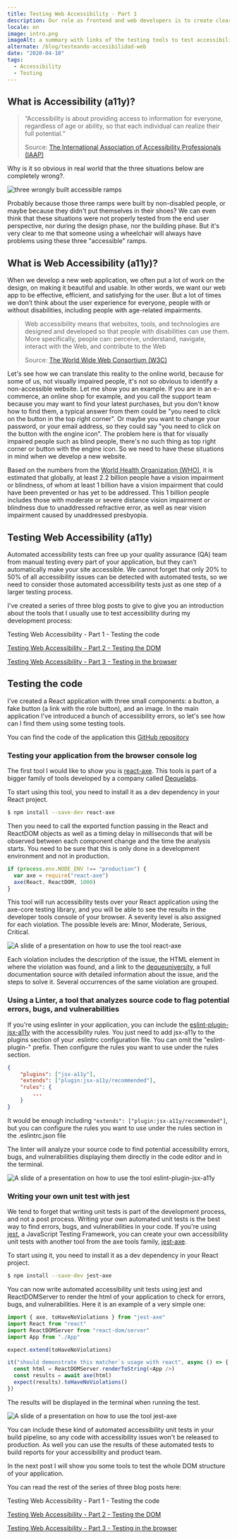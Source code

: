 ```yaml
---
title: Testing Web Accessibility - Part 1
description: Our role as frontend and web developers is to create clear interfaces to make people understand and care about data, independently of their disabilities or impairments, so the only way to be sure that the websites we develop are fully accessible is to test our code.
locale: en
image: intro.png
imageAlt: a summary with links of the testing tools to test accessibility during the development
alternate: /blog/testeando-accesibilidad-web
date: "2020-04-10"
tags:
  - Accessibility
  - Testing
---
```


## What is Accessibility (a11y)?

> “Accessibility is about providing access to information for everyone, regardless of age or ability, so that each individual can realize their full potential.“
>
> Source: [The International Association of Accessibility Professionals (IAAP)](https://www.accessibilityassociation.org/content.asp?contentid=1)

Why is it so obvious in real world that the three situations below are completely wrong?.

![three wrongly built accessible ramps](/images/blog/testing-web-accessibility-part-1/wrong-a11y.jpeg)

Probably because those three ramps were built by non-disabled people, or maybe because they didn't put themselves in their shoes?
We can even think that these situations were not properly tested from the end user perspective, nor during the design phase, nor the building phase.
But it's very clear to me that someone using a wheelchair will always have problems using these three "accessible" ramps.

## What is Web Accessibility (a11y)?

When we develop a new web application, we often put a lot of work on the design, on making it beautiful and usable.
In other words, we want our web app to be effective, efficient, and satisfying for the user.
But a lot of times we don’t think about the user experience for everyone, people with or without disabilities, including people with age-related impairments.

> Web accessibility means that websites, tools, and technologies are designed and developed so that people with disabilities can use them.
> More specifically, people can: perceive, understand, navigate, interact with the Web, and contribute to the Web
>
> Source: [The World Wide Web Consortium (W3C)](https://www.w3.org/WAI/fundamentals/accessibility-intro/)

Let's see how we can translate this reality to the online world, because for some of us, not visually impaired people, it's not so obvious to identify a non-accessible website.
Let me show you an example. If you are in an e-commerce, an online shop for example, and you call the support team because you may want to find your latest purchases,
but you don't know how to find them, a typical answer from them could be "you need to click on the button in the top right corner".
Or maybe you want to change your password, or your email address, so they could say "you need to click on the button with the engine icon".
The problem here is that for visually impaired people such as blind people, there's no such thing as top right corner or button with the engine icon.
So we need to have these situations in mind when we develop a new website.

Based on the numbers from the [World Health Organization (WHO)](https://www.who.int/news-room/fact-sheets/detail/blindness-and-visual-impairment), it is estimated that globally, at least 2.2 billion people have a vision impairment or blindness, of whom at least 1 billion have a vision impairment that could have been prevented or has yet to be addressed.
This 1 billion people includes those with moderate or severe distance vision impairment or blindness due to unaddressed refractive error, as well as near vision impairment caused by unaddressed presbyopia.

## Testing Web Accessibility (a11y)

Automated accessibility tests can free up your quality assurance (QA) team from manual testing every part of your application, but they can’t automatically make your site accessible.
We cannot forget that only 20% to 50% of all accessibility issues can be detected with automated tests, so we need to consider those automated accessibility tests just as one step of a larger testing process.

I've created a series of three blog posts to give to give you an introduction about the tools that I usually use to test accessibility during my development process:

Testing Web Accessibility - Part 1 - Testing the code

[Testing Web Accessibility - Part 2 - Testing the DOM](/blog/testing-web-accessibility-part-2)

[Testing Web Accessibility - Part 3 - Testing in the browser](/blog/testing-web-accessibility-part-3)

## Testing the code

I've created a React application with three small components: a button, a fake button (a link with the role button), and an image.
In the main application I've introduced a bunch of accessibility errors, so let's see how can I find them using some testing tools.

You can find the code of the application this [GitHub repository](https://github.com/bolonio/testing-web-a11y)

### Testing your application from the browser console log

The first tool I would like to show you is [react-axe](https://github.com/dequelabs/react-axe). This tools is part of a bigger family of tools developed by a company called [Dequelabs](https://www.deque.com/axe/).

To start using this tool, you need to install it as a dev dependency in your React project.

```bash
$ npm install --save-dev react-axe
```

Then you need to call the exported function passing in the React and ReactDOM objects as well as a timing delay in milliseconds that will be observed between each component change and the time the analysis starts.
You need to be sure that this is only done in a development environment and not in production.

```js
if (process.env.NODE_ENV !== "production") {
  var axe = require("react-axe")
  axe(React, ReactDOM, 1000)
}
```

This tool will run accessibility tests over your React application using the axe-core testing library, and you will be able to see the results in the developer tools console of your browser.
A severity level is also assigned for each violation. The possible levels are: Minor, Moderate, Serious, Critical.

![A slide of a presentation on how to use the tool react-axe](/images/blog/testing-web-accessibility-part-1/react-axe.jpeg)

Each violation includes the description of the issue, the HTML element in where the violation was found, and a link to the [dequeuniversity](https://dequeuniversity.com/), a full documentation source with detailed information about the issue, and the steps to solve it.
Several occurrences of the same violation are grouped.

### Using a Linter, a tool that analyzes source code to flag potential errors, bugs, and vulnerabilities

If you're using eslinter in your application, you can include the [eslint-plugin-jsx-a11y](https://github.com/evcohen/eslint-plugin-jsx-a11y) with the accessibility rules.
You just need to add jsx-a11y to the plugins section of your .eslintrc configuration file. You can omit the "eslint-plugin-" prefix. Then configure the rules you want to use under the rules section.

```json
{
    "plugins": ["jsx-a11y"],
    "extends": ["plugin:jsx-a11y/recommended"],
    "rules": {
        ...
    }
}
```

It would be enough including `"extends": ["plugin:jsx-a11y/recommended"]`, but you can configure the rules you want to use under the rules section in the .eslintrc.json file

The linter will analyze your source code to find potential accessibility errors, bugs, and vulnerabilities displaying them directly in the code editor and in the terminal.

![A slide of a presentation on how to use the tool eslint-plugin-jsx-a11y](/images/blog/testing-web-accessibility-part-1/eslint-plugin-jsx-a11y.jpeg)

### Writing your own unit test with jest

We tend to forget that writing unit tests is part of the development process, and not a post process.
Writing your own automated unit tests is the best way to find errors, bugs, and vulnerabilities in your code.
If you're using [jest](https://jestjs.io/), a JavaScript Testing Framework, you can create your own accessibility unit tests with another tool from the axe tools family, [jest-axe](https://github.com/nickcolley/jest-axe).

To start using it, you need to install it as a dev dependency in your React project.

```bash
$ npm install --save-dev jest-axe
```

You can now write automated accessibility unit tests using jest and ReactDOMServer to render the html of your application to check for errors, bugs, and vulnerabilities.
Here it is an example of a very simple one:

```js
import { axe, toHaveNoViolations } from "jest-axe"
import React from "react"
import ReactDOMServer from "react-dom/server"
import App from "./App"

expect.extend(toHaveNoViolations)

it("should demonstrate this matcher`s usage with react", async () => {
  const html = ReactDOMServer.renderToString(<App />)
  const results = await axe(html)
  expect(results).toHaveNoViolations()
})
```

The results will be displayed in the terminal when running the test.

![A slide of a presentation on how to use the tool jest-axe](/images/blog/testing-web-accessibility-part-1/jest-axe.jpeg)

You can include these kind of automated accessibility unit tests in your build pipeline, so any code with accessibility issues won't be released to production.
As well you can use the results of these automated tests to build reports for your accessibility and product team.

In the next post I will show you some tools to test the whole DOM structure of your application.

You can read the rest of the series of three blog posts here:

Testing Web Accessibility - Part 1 - Testing the code

[Testing Web Accessibility - Part 2 - Testing the DOM](/blog/testing-web-accessibility-part-2)

[Testing Web Accessibility - Part 3 - Testing in the browser](/blog/testing-web-accessibility-part-3)
